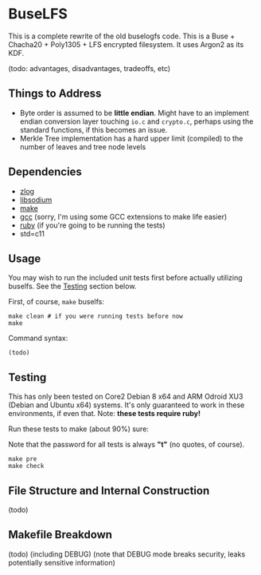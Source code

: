 # BuseLFS

This is a complete rewrite of the old buselogfs code. This is a Buse + Chacha20 + Poly1305 + LFS encrypted filesystem. It uses Argon2 as its KDF.

(todo: advantages, disadvantages, tradeoffs, etc)

## Things to Address

- Byte order is assumed to be **little endian**. Might have to an implement endian conversion layer touching `io.c` and `crypto.c`, perhaps using the standard functions, if this becomes an issue.
- Merkle Tree implementation has a hard upper limit (compiled) to the number of leaves and tree node levels 

## Dependencies

- [zlog]()
- [libsodium]()
- [make]()
- [gcc]() (sorry, I'm using some GCC extensions to make life easier)
- [ruby]() (if you're going to be running the tests)
- std=c11

## Usage

You may wish to run the included unit tests first before actually utilizing buselfs. See the [Testing](#testing) section below.

First, of course, `make` buselfs:

```
make clean # if you were running tests before now
make
```

Command syntax:

```
(todo)
```

## Testing

This has only been tested on Core2 Debian 8 x64 and ARM Odroid XU3 (Debian and Ubuntu x64) systems. It's only guaranteed to work in these environments, if even that. Note: **these tests require ruby!**

Run these tests to make (about 90%) sure:

Note that the password for all tests is always **"t"** (no quotes, of course).

```
make pre
make check
```

## File Structure and Internal Construction

(todo)

## Makefile Breakdown

(todo) (including DEBUG) (note that DEBUG mode breaks security, leaks potentially sensitive information)
